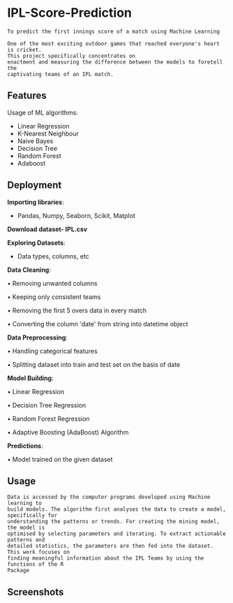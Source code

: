 # IPL-Score-Prediction
```
To predict the first innings score of a match using Machine Learning

One of the most exciting outdoor games that reached everyone's heart is cricket.
This project specifically concentrates on
enactment and measuring the difference between the models to foretell the
captivating teams of an IPL match.
```
## Features

Usage of ML algorithms: 
- Linear Regression
- K-Nearest Neighbour
- Naive Bayes
- Decision Tree
- Random Forest
- Adaboost 

## Deployment

**Importing libraries**:
- Pandas, Numpy, Seaborn, Scikit, Matplot

**Download dataset- IPL.csv**

**Exploring Datasets**:



- Data types, columns, etc

**Data Cleaning**:

• Removing unwanted columns

• Keeping only consistent teams

• Removing the first 5 overs data in every match

• Converting the column 'date' from string into datetime object


**Data Preprocessing**: 

• Handling categorical features

• Splitting dataset into train and test set on the basis of date


**Model Building**:

• Linear Regression

• Decision Tree Regression

• Random Forest Regression

• Adaptive Boosting (AdaBoost) Algorithm

**Predictions**:

• Model trained on the given dataset


## Usage

```
Data is accessed by the computer programs developed using Machine learning to
build models. The algorithm first analyses the data to create a model, specifically for
understanding the patterns or trends. For creating the mining model, the model is
optimised by selecting parameters and iterating. To extract actionable patterns and
detailed statistics, the parameters are then fed into the dataset. This work focuses on
finding meaningful information about the IPL Teams by using the functions of the R
Package

```


## Screenshots
